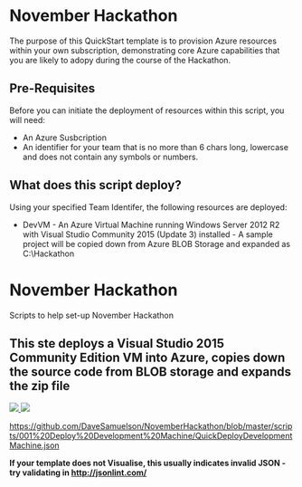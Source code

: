 <h1>November Hackathon</h1>

The purpose of this QuickStart template is to provision Azure resources within your own subscription, demonstrating core Azure capabilities that you are likely to adopy during the course of the Hackathon.

<h2>Pre-Requisites</h2>
Before you can initiate the deployment of resources within this script, you will need:

* An Azure Susbcription
* An identifier for your team that is no more than 6 chars long, lowercase and does not contain any symbols or numbers.

<h2>What does this script deploy?</h2>
Using your specified Team Identifer, the following resources are deployed:

* DevVM - An Azure Virtual Machine running Windows Server 2012 R2 with Visual Studio Community 2015 (Update 3) installed
        - A sample project will be copied down from Azure BLOB Storage and expanded as C:\Hackathon 


# November Hackathon
Scripts to help set-up November Hackathon




<h2>This ste deploys a Visual Studio 2015 Community Edition VM into Azure, copies down the source code from BLOB storage and expands the zip file </h2>
<a href="https://portal.azure.com/#create/Microsoft.Template/uri/https%3A%2F%2Fraw.githubusercontent.com%2Fdavesamuelson%2FNovemberHackathon%2Fmaster%2Fscripts%2F001%20Deploy%20Development%20Machine%2FQuickDeployDevelopmentMachine.json" target="_blank">
    <img src="http://azuredeploy.net/deploybutton.png"/>
</a>

<a href="http://armviz.io/#/?load=https://raw.githubusercontent.com/davesamuelson/NovemberHackathon/master/scripts/Deploy%20Development%20Machione%20QuickDeployDevelopmentMachine.json" target="_blank">
  <img src="http://armviz.io/visualizebutton.png"/>
</a>

https://github.com/DaveSamuelson/NovemberHackathon/blob/master/scripts/001%20Deploy%20Development%20Machine/QuickDeployDevelopmentMachine.json


**If your template does not Visualise, this usually indicates invalid JSON - try validating in http://jsonlint.com/**




